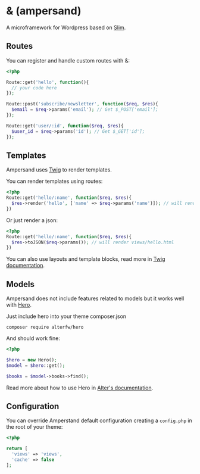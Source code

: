 & (ampersand)
=============

A microframework for Wordpress based on [Slim](http://www.slimframework.com/).

## Routes

You can register and handle custom routes with &:

```php
<?php

Route::get('hello', function(){
  // your code here
});

Route::post('subscribe/newsletter', function($req, $res){
  $email = $req->params('email'); // Get $_POST['email'];
});

Route::get('user/:id', function($req, $res){
  $user_id = $req->params('id'); // Get $_GET['id'];
});
```

## Templates

Ampersand uses [Twig](http://twig.sensiolabs.org/) to render templates.

You can render templates using routes:

```php
<?php
Route::get('hello/:name', function($req, $res){
  $res->render('hello', ['name' => $req->params('name')]); // will render views/hello.html
})
```

Or just render a json:

```php
<?php
Route::get('hello/:name', function($req, $res){
  $res->toJSON($req->params()); // will render views/hello.html
})
```


You can also use layouts and template blocks, read more in [Twig documentation](http://twig.sensiolabs.org/documentation).

## Models

Ampersand does not include features related to models but it works well with [Hero](https://github.com/alterfw/hero).

Just include hero into your theme composer.json

    composer require alterfw/hero

And should work fine:

```php
<?php

$hero = new Hero();
$model = $hero::get();

$books = $model->books->find();
```

Read more about how to use Hero in [Alter's documentation](http://alter-framework.readthedocs.org/en/latest/models.html).

## Configuration

You can override Amperstand default configuration creating a `config.php` in the root of your theme:

```php
<?php

return [
  'views' => 'views',
  'cache' => false
];
```
